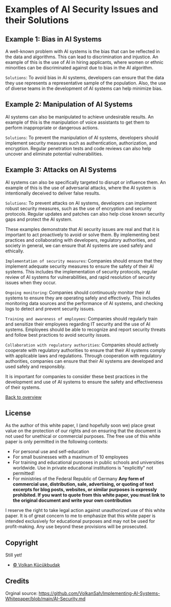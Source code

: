 # Examples of AI Security Issues and their Solutions
## Example 1: Bias in AI Systems
A well-known problem with AI systems is the bias that can be reflected in the data and algorithms. This can lead to discrimination and injustice. An example of this is the use of AI in hiring applicants, where women or ethnic minorities can be discriminated against due to bias in the AI algorithm.

`Solutions`: To avoid bias in AI systems, developers can ensure that the data they use represents a representative sample of the population. Also, the use of diverse teams in the development of AI systems can help minimize bias.

## Example 2: Manipulation of AI Systems
AI systems can also be manipulated to achieve undesirable results. An example of this is the manipulation of voice assistants to get them to perform inappropriate or dangerous actions.

`Solutions`: To prevent the manipulation of AI systems, developers should implement security measures such as authentication, authorization, and encryption. Regular penetration tests and code reviews can also help uncover and eliminate potential vulnerabilities.

## Example 3: Attacks on AI Systems
AI systems can also be specifically targeted to disrupt or influence them. An example of this is the use of adversarial attacks, where the AI system is intentionally deceived to deliver false results.

`Solutions`: To prevent attacks on AI systems, developers can implement robust security measures, such as the use of encryption and security protocols. Regular updates and patches can also help close known security gaps and protect the AI system.

These examples demonstrate that AI security issues are real and that it is important to act proactively to avoid or solve them. By implementing best practices and collaborating with developers, regulatory authorities, and society in general, we can ensure that AI systems are used safely and ethically.

`Implementation of security measures`: Companies should ensure that they implement adequate security measures to ensure the safety of their AI systems. This includes the implementation of security protocols, regular review of AI systems for vulnerabilities, and rapid resolution of security issues when they occur.

`Ongoing monitoring`: Companies should continuously monitor their AI systems to ensure they are operating safely and effectively. This includes monitoring data sources and the performance of AI systems, and checking logs to detect and prevent security issues.

`Training and awareness of employees`: Companies should regularly train and sensitize their employees regarding IT security and the use of AI systems. Employees should be able to recognize and report security threats and follow best practices to avoid security issues.

`Collaboration with regulatory authorities`: Companies should actively cooperate with regulatory authorities to ensure that their AI systems comply with applicable laws and regulations. Through cooperation with regulatory authorities, companies can ensure that their AI systems are developed and used safely and responsibly.

It is important for companies to consider these best practices in the development and use of AI systems to ensure the safety and effectiveness of their systems.







[Back to overview](README.md#Topics)

## License
As the author of this white paper, I (and hopefully soon we) place great value on the protection of our rights and on ensuring that the document is not used for unethical or commercial purposes. The free use of this white paper is only permitted in the following contexts:

- For personal use and self-education
- For small businesses with a maximum of 10 employees
- For training and educational purposes in public schools and universities worldwide. Use in private educational institutions is "explicitly" not permitted!
- For ministries of the Federal Republic of Germany
**Any form of commercial use, distribution, sale, advertising, or quoting of text excerpts for blog posts, websites, or similar purposes is expressly prohibited. If you want to quote from this white paper, you must link to the original document and write your own contribution**

I reserve the right to take legal action against unauthorized use of this white paper. It is of great concern to me to emphasize that this white paper is intended exclusively for educational purposes and may not be used for profit-making. Any use beyond these provisions will be prosecuted.

## Copyright
Still yet!
- [© Volkan Kücükbudak](https://github.com/volkansah)
## Credits
Orginal source: https://github.com/VolkanSah/Implementing-AI-Systems-Whitepaper/blob/main/AI-Security.md
